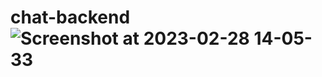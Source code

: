 # chat-backend![Screenshot at 2023-02-28 14-05-33](https://user-images.githubusercontent.com/62831955/222868675-b9455604-255e-492f-a64d-dce37c0434e6.png)
